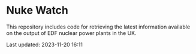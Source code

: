 # Nuke Watch

This repository includes code for retrieving the latest information available on the output of EDF nuclear power plants in the UK.

Last updated: 2023-11-20 16:11